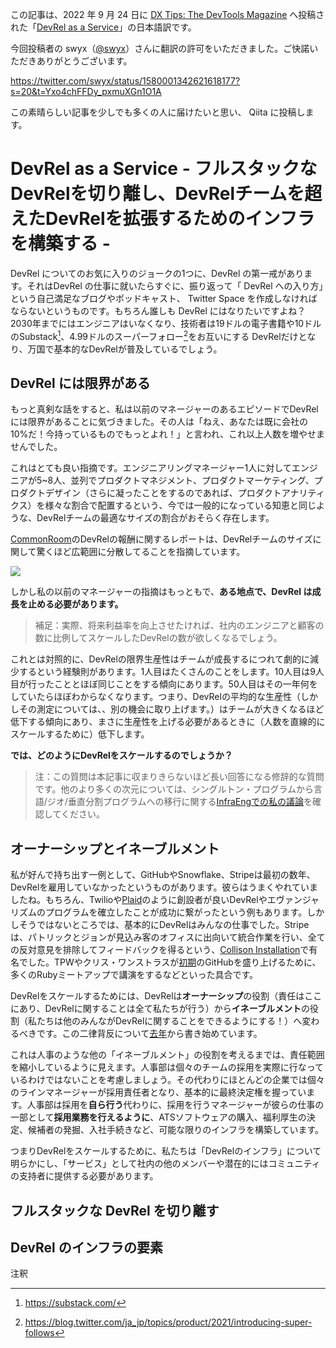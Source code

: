 この記事は、2022 年 9 月 24 日に [DX Tips: The DevTools Magazine](https://dx.tips/) へ投稿された「[DevRel as a Service](https://dx.tips/devrel-as-a-service)」の日本語訳です。

今回投稿者の swyx（[@swyx](https://twitter.com/swyx)）さんに翻訳の許可をいただきました。ご快諾いただきありがとうございます。

https://twitter.com/swyx/status/1580001342621618177?s=20&t=Yxo4chFFDy_pxmuXGn1O1A

この素晴らしい記事を少しでも多くの人に届けたいと思い、 Qiita に投稿します。

# DevRel as a Service - フルスタックなDevRelを切り離し、DevRelチームを超えたDevRelを拡張するためのインフラを構築する - 

DevRel についてのお気に入りのジョークの1つに、DevRel の第一戒があります。それはDevRel の仕事に就いたらすぐに、振り返って「 DevRel への入り方」という自己満足なブログやポッドキャスト、 Twitter Space を作成しなければならないというものです。もちろん誰しも DevRel にはなりたいですよね？2030年までにはエンジニアはいなくなり、技術者は19ドルの電子書籍や10ドルのSubstack[^1]、4.99ドルのスーパーフォロー[^2]をお互いにする DevRelだけとなり、万国で基本的なDevRelが普及しているでしょう。

## DevRel には限界がある

もっと真剣な話をすると、私は以前のマネージャーのあるエピソードでDevRelには限界があることに気づきました。その人は「ねえ、あなたは既に会社の10%だ！今持っているものでもっとよれ！」と言われ、これ以上人数を増やせませんでした。

これはとても良い指摘です。エンジニアリングマネージャー1人に対してエンジニアが5~8人、並列でプロダクトマネジメント、プロダクトマーケティング、プロダクトデザイン（さらに凝ったことをするのであれば、プロダクトアナリティクス）を様々な割合で配置するという、今では一般的になっている知恵と同じような、DevRelチームの最適なサイズの割合がおそらく存在します。

[CommonRoom](https://twitter.com/CommonRoomHQ/status/1553063350057086976)のDevRelの報酬に関するレポートは、DevRelチームのサイズに関して驚くほど広範囲に分散してることを指摘しています。

![](https://cdn.hashnode.com/res/hashnode/image/upload/v1663965335348/1ePKsYd13.png?auto=compress,format&format=webp)

しかし私の以前のマネージャーの指摘はもっともで、**ある地点で、DevRel は成長を止める必要があります。**

> 補足：実際、将来利益率を向上させたければ、社内のエンジニアと顧客の数に比例してスケールしたDevRelの数が欲しくなるでしょう。

これとは対照的に、DevRelの限界生産性はチームが成長するにつれて劇的に減少するという経験則があります。1人目はたくさんのことをします。10人目は9人目が行ったこととほぼ同じことをする傾向にあります。50人目はその一年何をしていたらほぼわからなくなります。つまり、DevRelの平均的な生産性（しかしその測定については、、別の機会に取り上げます。）はチームが大きくなるほど低下する傾向にあり、まさに生産性を上げる必要があるときに（人数を直線的にスケールするために）低下します。

**では、どのようにDevRelをスケールするのでしょうか？**

> 注：この質問は本記事に収まりきらないほど長い回答になる修辞的な質問です。他のより多くの次元については、シングルトン・プログラムから言語/ジオ/垂直分割プログラムへの移行に関する[InfraEngでの私の議論](https://infraeng.dev/swyx/)を確認してください。

## オーナーシップとイネーブルメント

私が好んで持ち出す一例として、GitHubやSnowflake、Stripeは最初の数年、DevRelを雇用していなかったというものがあります。彼らはうまくやれていましたね。もちろん、Twilioや[Plaid](https://dx.tips/plaid-hockey-tips)のように創設者が良いDevRelやエヴァンジャリズムのプログラムを確立したことが成功に繋がったという例もあります。しかしそうではないところでは、基本的にDevRelはみんなの仕事でした。Stripeは、パトリックとジョンが見込み客のオフィスに出向いて統合作業を行い、全ての反対意見を排除してフィードバックを得るという、[Collison Installation](https://www.forbes.com/sites/alexkonrad/2022/05/26/stripe-exclusive-interview-collison-brothers-95-billion-plan-to-stay-on-top/?sh=7d89b3345a1b)で有名でした。TPWやクリス・ワンストラスが[初期](https://tom.preston-werner.com/2011/03/29/ten-lessons-from-githubs-first-year.html)のGitHubを盛り上げるために、多くのRubyミートアップで講演をするなどといった具合です。

DevRelをスケールするためには、DevRelは**オーナーシップ**の役割（責任はここにあり、DevRelに関することは全て私たちが行う）から**イネーブルメント**の役割（私たちは他のみんながDevRelに関することをできるようにする！）へ変わるべきです。この二律背反について[去年](https://www.swyx.io/enablement-vs-ownership)から書き始めています。

これは人事のような他の「イネーブルメント」の役割を考えるまでは、責任範囲を縮小しているように見えます。人事部は個々のチームの採用を実際に行なっているわけではないことを考慮しましょう。その代わりにほとんどの企業では個々のラインマネージャーが採用責任者となり、基本的に最終決定権を握っています。人事部は採用を**自ら行う**代わりに、採用を行うマネージャーが彼らの仕事の一部として**採用業務を行えるように**、ATSソフトウェアの購入、福利厚生の決定、候補者の発掘、入社手続きなど、可能な限りのインフラを構築しています。

つまりDevRelをスケールするために、私たちは「DevRelのインフラ」について明らかにし、「サービス」として社内の他のメンバーや潜在的にはコミュニティの支持者に提供する必要があります。

## フルスタックな DevRel を切り離す

## DevRel のインフラの要素

注釈

[^1]: https://substack.com/
[^2]: https://blog.twitter.com/ja_jp/topics/product/2021/introducing-super-follows